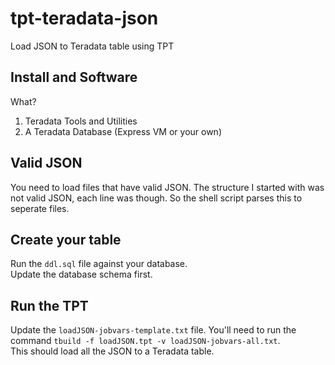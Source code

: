 # tpt-teradata-json

Load JSON to Teradata table using TPT

## Install and Software

What? 
1. Teradata Tools and Utilities
1. A Teradata Database (Express VM or your own)

## Valid JSON

You need to load files that have valid JSON.  The structure I started with was not valid JSON, each line was though. So the shell script parses this to seperate files.  

## Create your table

Run the `ddl.sql` file against your database.  
Update the database schema first.  

## Run the TPT

Update the `loadJSON-jobvars-template.txt` file.
You'll need to run the command `tbuild -f loadJSON.tpt -v loadJSON-jobvars-all.txt`.  
This should load all the JSON to a Teradata table.

